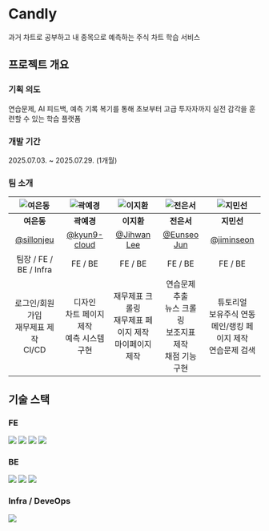 # Candly
과거 차트로 공부하고 내 종목으로 예측하는 주식 차트 학습 서비스


## 프로젝트 개요
### 기획 의도
연습문제, AI 피드백, 예측 기록 복기를 통해 초보부터 고급 투자자까지 실전 감각을 훈련할 수 있는 학습 플랫폼


### 개발 기간
2025.07.03. ~ 2025.07.29. (1개월)

### 팀 소개
| ![여은동](http://github.com/sillonjeu.png)               | ![곽예경](https://github.com/kyun9-cloud.png)            | ![이지환](https://github.com/takeitEasyhwan.png)               | ![전은서](https://github.com/EunseoJun.png)                   | ![지민선](https://github.com/jiminseon.png) |
|:----------------------:|:-------------------:|:------------------------:|:---------------------------:|:---------------------------:|
| **여은동**               | **곽예경**            | **이지환**               | **전은서**                   | **지민선**            |
| [@sillonjeu](http://github.com/sillonjeu)               | [@kyun9-cloud](http://github.com/kyun9-cloud)            | [@Jihwan Lee](http://github.com/takeitEasyhwan)               | [@Eunseo Jun](http://github.com/EunseoJun) |   [@jiminseon](http://github.com/jiminseon)                 |
| 팀장 / FE / BE / Infra    | FE / BE            | FE / BE            | FE / BE                  |FE / BE|
|  로그인/회원가입<br>재무제표 제작<br>CI/CD | 디자인<br>차트 페이지 제작<br>예측 시스템 구현 | 재무제표 크롤링<br>재무제표 페이지 제작<br>마이페이지 제작|연습문제 추출<br>뉴스 크롤링<br>보조지표 제작<br>채점 기능 구현 | 튜토리얼<br>보유주식 연동<br>메인/랭킹 페이지 제작<br>연습문제 검색

## 기술 스택
### FE
<div style="display:inline;">
<img src="https://img.shields.io/badge/Next.js-000000?style=flat-square&logo=Next.js&logoColor=white"/>
<img src="https://img.shields.io/badge/JavaScript-F7DF1E?style=flat-square&logo=javascript&logoColor=black"/>
<img src="https://img.shields.io/badge/Typescript-3178C6?style=flat-square&logo=Typescript&logoColor=white"/>
<img src="https://img.shields.io/badge/React-61DAFB?style=flat-square&logo=React&logoColor=black"/>
</div>

### BE
<div style="display:inline;">
<img src="https://img.shields.io/badge/Node.js-339933?style=flat-square&logo=Node.js&logoColor=white"/>
<img src="https://img.shields.io/badge/MongoDB-47A248?style=flat-square&logo=MongoDB&logoColor=white"/>
<img src="https://img.shields.io/badge/Express-000000?style=flat-square&logo=Express&logoColor=white"/>
</div>

### Infra / DeveOps
<div style="display:inline;">
<img src="https://img.shields.io/badge/Amazon AWS-232F3E?style=flat-square&logo=amazonaws&logoColor=white"/>
</div>
